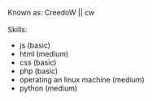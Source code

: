 Known as: CreedoW || cw <br><br>
Skills: 
- js (basic)
- html (medium)
- css (basic)
- php (basic)
- operating an linux machine (medium)
- python (medium)<br>
